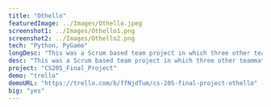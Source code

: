 ```yaml
---
title: "Othello"
featuredImage: ../Images/Othello.jpeg
screenshot1: ../Images/Othello1.png
screenshot2: ../Images/Othello2.png
tech: "Python, PyGame"
longDesc: "This was a Scrum based team project in which three other teammates, and I recreated a popular board game Othello in PyGame. The project had two sprint cycles, each two week long and it focused on slowing building a working model of the game. In the first sprint we focused on getting the basic functionality of the game to work, which included coding in the rules of the game, setting up the board, placing pieces etc. The second sprint was focused on adding additional features like selecting difficulty, background color, undoing moves, playing with the computer and playing with two people. We divided the tasks into components based on user stories and set the tasks up on a Trello board. The tasks were given a deadline and points based on the difficulty of the task."
desc: "This was a Scrum based team project in which three other teammates, and I recreated a popular board game Othello in PyGame. The project had two sprint cycles, each two week long and it focused on slowing building a working model of the game."
project: "CS205_Final_Project"
demo: "trello"
demoURL: "https://trello.com/b/ffNjdTum/cs-205-final-project-othello"
big: "yes"
---
```

